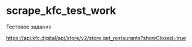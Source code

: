 # scrape_kfc_test_work
Тестовое задание


https://api.kfc.digital/api/store/v2/store.get_restaurants?showClosed=true
